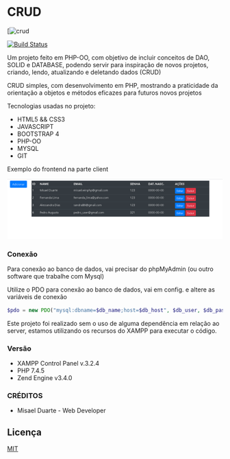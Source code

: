 # CRUD

[![crud](https://miro.medium.com/max/768/1*gjA78w2_Q8lSNZAnTMScqA.png)

[![Build Status](https://travis-ci.org/joemccann/dillinger.svg?branch=master)](https://travis-ci.org/joemccann/dillinger)

Um projeto feito em PHP-OO, com objetivo de incluir conceitos  de DAO, SOLID e DATABASE, 
podendo servir para inspiração de novos projetos, criando, lendo, atualizando e deletando dados (CRUD)

CRUD simples, com desenvolvimento em PHP, mostrando a praticidade da orientação a objetos e métodos eficazes para
futuros novos projetos


Tecnologias usadas no projeto:

  - HTML5 && CSS3
  - JAVASCRIPT
  - BOOTSTRAP 4
  - PHP-OO
  - MYSQL
  - GIT


Exemplo do frontend na parte client

![client](_CRUD/assets/images/image-git.png)



### Conexão 

Para conexão ao banco de dados, vai precisar do phpMyAdmin (ou outro software que trabalhe com Mysql)

Utilize o PDO para conexão ao banco de dados, vai em config. e altere as variáveis de conexão
```php
$pdo = new PDO("mysql:dbname=$db_name;host=$db_host", $db_user, $db_pass);
```

Este projeto foi realizado sem o uso de alguma dependência em relação ao server, estamos utilizando 
os recursos do XAMPP para executar o código.


### Versão

- XAMPP Control Panel v.3.2.4
- PHP 7.4.5
- Zend Engine v3.4.0


### CRÉDITOS

 - Misael Duarte - Web Developer

Licença
----

[MIT](./LICENSE)


